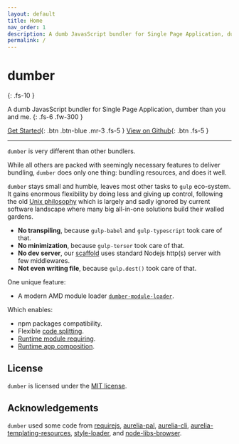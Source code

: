 ```yaml
---
layout: default
title: Home
nav_order: 1
description: A dumb JavasScript bundler for Single Page Application, dumber than you and me.
permalink: /
---
```


# dumber
{: .fs-10 }

A dumb JavasScript bundler for Single Page Application, dumber than you and me.
{: .fs-6 .fw-300 }

[Get Started](./get-started){: .btn .btn-blue .mr-3 .fs-5 } [View on Github](//github.com/dumberjs/dumber){: .btn .fs-5 }

---

`dumber` is very different than other bundlers.

While all others are packed with seemingly necessary features to deliver bundling, `dumber` does only one thing: bundling resources, and does it well.

`dumber` stays small and humble, leaves most other tasks to `gulp` eco-system. It gains enormous flexibility by doing less and giving up control, following the old [Unix philosophy](https://en.wikipedia.org/wiki/Unix_philosophy) which is largely and sadly ignored by current software landscape where many big all-in-one solutions build their walled gardens.

* **No transpiling**, because `gulp-babel` and `gulp-typescript` took care of that.
* **No minimization**, because `gulp-terser` took care of that.
* **No dev server**, our [scaffold](https://github.com/dumberjs/new) uses standard Nodejs http(s) server with few middlewares.
* **Not even writing file**, because `gulp.dest()` took care of that.

One unique feature:

* A modern AMD module loader [`dumber-module-loader`](//github.com/dumberjs/dumber-module-loader).

Which enables:

* npm packages compatibility.
* Flexible [code splitting](./options/code-split).
* [Runtime module requiring](./options/on-require).
* [Runtime app composition](./runtime-app-composition).

## License

`dumber` is licensed under the [MIT license](https://github.com/makesjs/makes/blob/master/LICENSE).

## Acknowledgements

`dumber` used some code from [requirejs](https://github.com/requirejs/requirejs), [aurelia-pal](https://github.com/aurelia/pal), [aurelia-cli](https://github.com/aurelia/cli), [aurelia-templating-resources](https://github.com/aurelia/templating-resources), [style-loader](https://github.com/webpack-contrib/style-loader), and [node-libs-browser](https://github.com/webpack/node-libs-browser).
